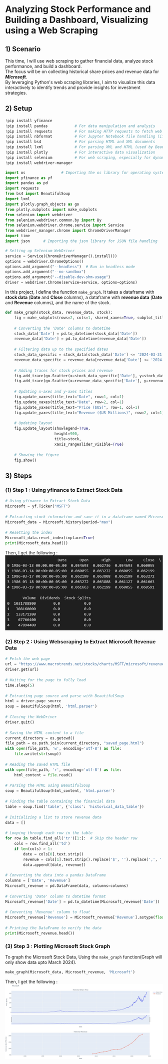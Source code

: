 # Analyzing Stock Performance and Building a Dashboard, Visualizing using a Web Scraping
## 1) Scenario
This time, I will use web scraping to gather financial data, analyze stock performance, and build a dashboard.    
The focus will be on collecting historical share prices and revenue data for ***Microsoft***.    
By leveraging Python's web scraping libraries, I aim to visualize this data interactively to identify trends and provide insights for investment strategies.

## 2) Setup
```python
!pip install yfinance
!pip install pandas            # For data manipulation and analysis
!pip install requests          # For making HTTP requests to fetch web pages
!pip install nbformat          # For Jupyter Notebook file handling (if needed)
!pip install bs4               # For parsing HTML and XML documents
!pip install lxml              # For parsing XML and HTML (used by BeautifulSoup)
!pip install plotly            # For interactive data visualization
!pip install selenium          # For web scraping, especially for dynamically loaded content
!pip install webdriver-manager
```
```python
import os                # Importing the os library for operating system interactions
import yfinance as yf
import pandas as pd
import requests
from bs4 import BeautifulSoup
import lxml
import plotly.graph_objects as go
from plotly.subplots import make_subplots
from selenium import webdriver
from selenium.webdriver.common.by import By
from selenium.webdriver.chrome.service import Service
from webdriver_manager.chrome import ChromeDriverManager
import time
import json      # Importing the json library for JSON file handling
```
```python
# Setting up Selenium WebDriver
service = Service(ChromeDriverManager().install())
options = webdriver.ChromeOptions()
options.add_argument("--headless")  # Run in headless mode
options.add_argument("--no-sandbox")
options.add_argument("--disable-dev-shm-usage")
driver = webdriver.Chrome(service=service, options=options)
```
In this project, I define the function `make_graph`. It takes a dataframe with **stock data** (**Date** and **Close** columns), a dataframe with **revenue data** (**Date** and **Revenue** columns), and the name of the stock.
```python
def make_graph(stock_data, revenue_data, stock):
    fig = make_subplots(rows=2, cols=1, shared_xaxes=True, subplot_titles=("Historical Share Price", "Historical Revenue"), vertical_spacing = .3)

    # Converting the 'Date' columns to datetime
    stock_data['Date'] = pd.to_datetime(stock_data['Date'])
    revenue_data['Date'] = pd.to_datetime(revenue_data['Date'])
    
    # Filtering data up to the specified dates
    stock_data_specific = stock_data[stock_data['Date'] <= '2024-03-31']
    revenue_data_specific = revenue_data[revenue_data['Date'] <= '2024-03-31']
    
    # Adding traces for stock prices and revenue
    fig.add_trace(go.Scatter(x=stock_data_specific['Date'], y=stock_data_specific['Close'].astype("float"), name="Share Price"), row=1, col=1)
    fig.add_trace(go.Scatter(x=revenue_data_specific['Date'], y=revenue_data_specific['Revenue'].astype("float"), name="Revenue"), row=2, col=1)
    
    # Updating x-axes and y-axes titles
    fig.update_xaxes(title_text="Date", row=1, col=1)
    fig.update_xaxes(title_text="Date", row=2, col=1)
    fig.update_yaxes(title_text="Price ($US)", row=1, col=1)
    fig.update_yaxes(title_text="Revenue ($US Millions)", row=2, col=1)
    
    # Updating layout
    fig.update_layout(showlegend=True,
                      height=900,
                      title=stock,
                      xaxis_rangeslider_visible=True)
    
    # Showing the figure
    fig.show()
```

## 3) Steps
### (1) Step 1 : Using yfinance to Extract Stock Data    
```python
# Using yfinance to Extract Stock Data
Microsoft = yf.Ticker("MSFT")

# Extracting stock information and save it in a dataframe named Microsoft_data   
Microsoft_data = Microsoft.history(period="max")

# Resetting the index
Microsoft_data.reset_index(inplace=True)
print(Microsoft_data.head())
```
Then, I get the following :    
![image1](https://github.com/Atikers/Images/blob/main/Project%20%234%20-%20image(1).jpg)


### (2) Step 2 : Using Webscraping to Extract Microsoft Revenue Data
```python
# Fetch the web page
url = "https://www.macrotrends.net/stocks/charts/MSFT/microsoft/revenue"
driver.get(url)

# Waiting for the page to fully load
time.sleep(5)

# Extracting page source and parse with BeautifulSoup
html = driver.page_source
soup = BeautifulSoup(html, 'html.parser')

# Closing the WebDriver
driver.quit()

# Saving the HTML content to a file
current_directory = os.getcwd()
file_path = os.path.join(current_directory, "saved_page.html")
with open(file_path, 'w', encoding='utf-8') as file:
    file.write(str(soup))

# Reading the saved HTML file
with open(file_path, 'r', encoding='utf-8') as file:
    html_content = file.read()

# Parsing the HTML using BeautifulSoup
soup = BeautifulSoup(html_content, 'html.parser')

# Finding the table containing the financial data
table = soup.find('table', {'class': 'historical_data_table'})

# Initializing a list to store revenue data
data = []

# Looping through each row in the table
for row in table.find_all('tr')[1:]:  # Skip the header row
    cols = row.find_all('td')
    if len(cols) > 1:
        date = cols[0].text.strip()
        revenue = cols[1].text.strip().replace('$', '').replace(',', '')
        data.append([date, revenue])

# Converting the data into a pandas DataFrame
columns = ['Date', 'Revenue']
Microsoft_revenue = pd.DataFrame(data, columns=columns)

# Converting 'Date' column to datetime format
Microsoft_revenue['Date'] = pd.to_datetime(Microsoft_revenue['Date'])

# Converting 'Revenue' column to float
Microsoft_revenue['Revenue'] = Microsoft_revenue['Revenue'].astype(float)

# Printing the DataFrame to verify the data
print(Microsoft_revenue.head())
```


### (3) Step 3 : Plotting Microsoft Stock Graph
To graph the Microsoft Stock Data, Using the `make_graph` function(Graph will only show data upto March 2024).

```python
make_graph(Microsoft_data, Microsoft_revenue, 'Microsoft')
```
Then, I get the following :
![image2](https://github.com/Atikers/Images/blob/main/Project%20%234%20-%20image(2).jpg)

